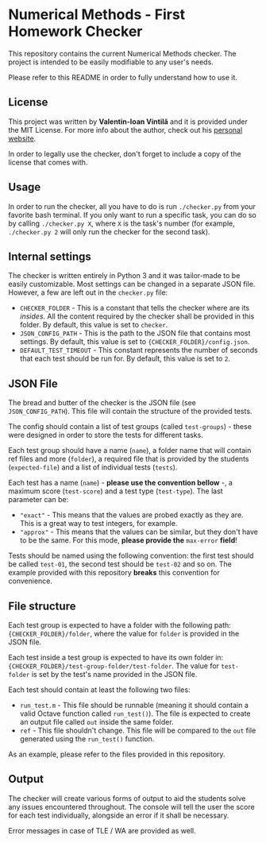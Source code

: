 # Numerical Methods - First Homework Checker

This repository contains the current Numerical Methods checker. The project is
intended to be easily modifiable to any user's needs.

Please refer to this README in order to fully understand how to use it.

## License

This project was written by **Valentin-Ioan Vintilă** and it is provided under
the MIT License. For more info about the author, check out his
[personal website](https://v-vintila.com/).

In order to legally use the checker, don't forget to include a copy of the
license that comes with.

## Usage

In order to run the checker, all you have to do is run `./checker.py` from your
favorite bash terminal. If you only want to run a specific task, you can do so
by calling `./checker.py X`, where `X` is the task's number (for example,
`./checker.py 2` will only run the checker for the second task).

## Internal settings

The checker is written entirely in Python 3 and it was tailor-made to be easily
customizable. Most settings can be changed in a separate JSON file. However,
a few are left out in the `checker.py` file:

- `CHECKER_FOLDER` - This is a constant that tells the checker where are its
  *insides*. All the content required by the checker shall be provided in this
  folder. By default, this value is set to `checker`.
- `JSON_CONFIG_PATH` - This is the path to the JSON file that contains most
  settings. By default, this value is set to `{CHECKER_FOLDER}/config.json`.
- `DEFAULT_TEST_TIMEOUT` - This constant represents the number of seconds that
  each test should be run for. By default, this value is set to `2`.

## JSON File

The bread and butter of the checker is the JSON file (see `JSON_CONFIG_PATH`).
This file will contain the structure of the provided tests.

The config should contain a list of test groups (called `test-groups`) - these
were designed in order to store the tests for different tasks.

Each test group should have a name (`name`), a folder name that will contain
ref files and more (`folder`), a required file that is provided by the students
(`expected-file`) and a list of individual tests (`tests`).

Each test has a name (`name`) - **please use the convention bellow** -, a
maximum score (`test-score`) and a test type (`test-type`). The last parameter
can be:

- `"exact"` - This means that the values are probed exactly as they are. This is
  a great way to test integers, for example.
- `"approx"` - This means that the values can be similar, but they don't have to
  be the same. For this mode, **please provide the** `max-error` **field**!

Tests should be named using the following convention: the first test should be
called `test-01`, the second test should be `test-02` and so on. The example
provided with this repository **breaks** this convention for convenience.

## File structure

Each test group is expected to have a folder with the following path:
`{CHECKER_FOLDER}/folder`, where the value for `folder` is provided in the JSON
file.

Each test inside a test group is expected to have its own folder in:
`{CHECKER_FOLDER}/test-group-folder/test-folder`. The value for `test-folder` is
set by the test's name provided in the JSON file.

Each test should contain at least the following two files:

- `run_test.m` - This file should be runnable (meaning it should contain a valid
  Octave function called `run_test()`). The file is expected to create an output
  file called `out` inside the same folder.
- `ref` - This file shouldn't change. This file will be compared to the `out`
  file generated using the `run_test()` function.

As an example, please refer to the files provided in this repository.

## Output

The checker will create various forms of output to aid the students solve any
issues encountered throughout. The console will tell the user the score for each
test individually, alongside an error if it shall be necessary.

Error messages in case of TLE / WA are provided as well.
